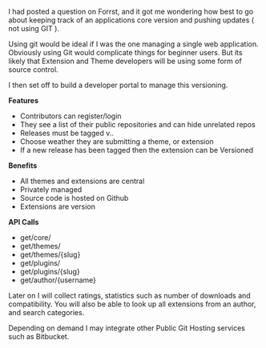 I had posted a question on Forrst, and it got me wondering how best to go about keeping track of an applications core version and pushing updates ( not using GIT ).

Using git would be ideal if I was the one managing a single web application. Obviously using Git would complicate things for beginner users. But its likely that Extension and Theme developers will be using some form of source control.

I then set off to build a developer portal to manage this versioning.

**Features**

* Contributors can register/login
* They see a list of their public repositories and can hide unrelated repos
* Releases must be tagged v<major>.<minor>.<patch>
* Choose weather they are submitting a theme, or extension
* If a new release has been tagged then the extension can be Versioned


**Benefits**

* All themes and extensions are central
* Privately managed
* Source code is hosted on Github
* Extensions are version


**API Calls**

* get/core/
* get/themes/
* get/themes/{slug}
* get/plugins/
* get/plugins/{slug}
* get/author/{username}

Later on I will collect ratings, statistics such as number of downloads and compatibility. You will also be able to look up all extensions from an author, and search categories.

Depending on demand I may integrate other Public Git Hosting services such as Bitbucket.